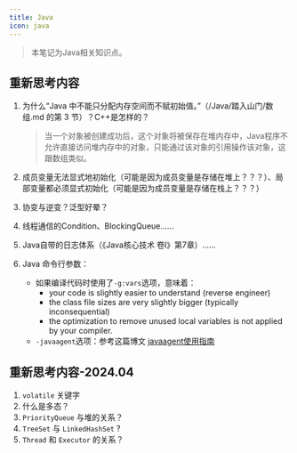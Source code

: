 ```yaml
---
title: Java
icon: java
---
```


> 本笔记为Java相关知识点。

## 重新思考内容

1. 为什么“Java 中不能只分配内存空间而不赋初始值。”（/Java/踏入山门/数组.md 的第 3 节）？C++是怎样的？

    > 当一个对象被创建成功后，这个对象将被保存在堆内存中，Java程序不允许直接访问堆内存中的对象，只能通过该对象的引用操作该对象，这跟数组类似。

2. 成员变量无法显式地初始化（可能是因为成员变量是存储在堆上？？？）、局部变量都必须显式初始化（可能是因为成员变量是存储在栈上？？？）

3. 协变与逆变？泛型好晕？

4. 线程通信的Condition、BlockingQueue......

5. Java自带的日志体系（《Java核心技术 卷I》第7章）......

6. Java 命令行参数：

    - 如果编译代码时使用了`-g:vars`选项，意味着：
      - your code is slightly easier to understand (reverse engineer)
      - the class file sizes are very slightly bigger (typically inconsequential)
      - the optimization to remove unused local variables is not applied by your compiler.
    - `-javaagent`选项：参考这篇博文 [javaagent使用指南](https://www.cnblogs.com/rickiyang/p/11368932.html)


## 重新思考内容-2024.04

1. `volatile` 关键字
2. 什么是多态？
3. `PriorityQueue` 与堆的关系？
4. `TreeSet` 与 `LinkedHashSet` ?
5. `Thread` 和 `Executor` 的关系？
